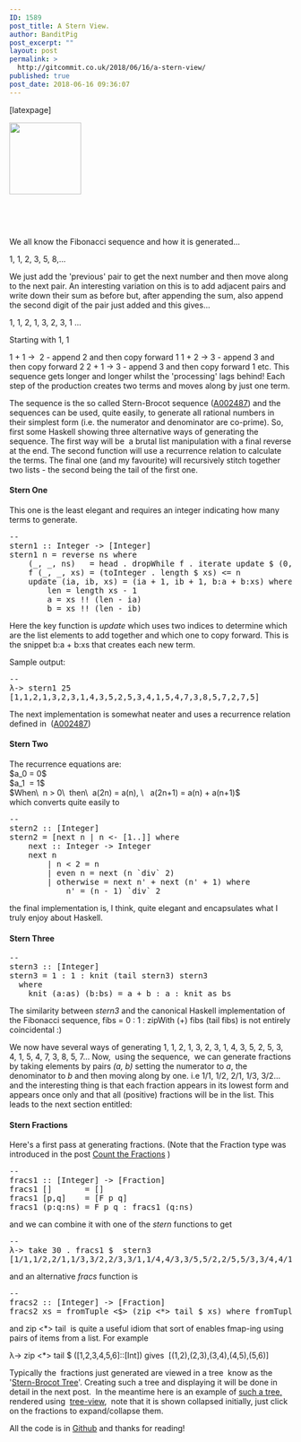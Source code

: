 ```yaml
---
ID: 1589
post_title: A Stern View.
author: BanditPig
post_excerpt: ""
layout: post
permalink: >
  http://gitcommit.co.uk/2018/06/16/a-stern-view/
published: true
post_date: 2018-06-16 09:36:07
---
```

[latexpage]

<img class="size-full wp-image-317 alignleft" src="http://gitcommit.co.uk/wp-content/uploads/2017/03/refresh.png" alt="" width="128" height="128" />

&nbsp;

&nbsp;

We all know the Fibonacci sequence and how it is generated...

1, 1, 2, 3, 5, 8,...

We just add the 'previous' pair to get the next number and then move along to the next pair.
An interesting variation on this is to add adjacent pairs and write down their sum as before but, after appending the sum, also append the second digit of the pair just added and this gives...

1, 1, 2, 1, 3, 2, 3, 1 ...

Starting with 1, 1

1 + 1 -&gt;  2 - append 2 and then copy forward 1
1 + 2 -&gt; 3 - append 3 and then copy forward 2
2 + 1 -&gt; 3 - append 3 and then copy forward 1
etc.
This sequence gets longer and longer whilst the 'processing' lags behind! Each step of the production creates two terms and moves along by just one term.

The sequence is the so called Stern-Brocot sequence (<a href="https://oeis.org/A002487">A002487</a>) and the sequences can be used, quite easily, to generate all rational numbers in their simplest form (i.e. the numerator and denominator are co-prime).
So, first some Haskell showing three alternative ways of generating the sequence. The first way will be  a brutal list manipulation with a final reverse at the end. The second function will use a recurrence relation to calculate the terms. The final one (and my favourite) will recursively stitch together two lists - the second being the tail of the first one.
<h4>Stern One</h4>
This one is the least elegant and requires an integer indicating how many terms to generate.
<pre class="lang:haskell decode:true ">--
stern1 :: Integer -&gt; [Integer]
stern1 n = reverse ns where
    (_, _, ns)   = head . dropWhile f . iterate update $ (0, 1, [1,1])
    f (_, _, xs) = (toInteger . length $ xs) &lt;= n
    update (ia, ib, xs) = (ia + 1, ib + 1, b:a + b:xs) where
        len = length xs - 1
        a = xs !! (len - ia)
        b = xs !! (len - ib)</pre>
Here the key function is <em>update</em> which uses two indices to determine which are the list elements to add together and which one to copy forward. This is the snippet <span class="lang:haskell decode:true crayon-inline "> b:a + b:xs</span> that creates each new term.

Sample output:
<pre class="lang:haskell decode:true ">--
λ-&gt; stern1 25
[1,1,2,1,3,2,3,1,4,3,5,2,5,3,4,1,5,4,7,3,8,5,7,2,7,5]</pre>
The next implementation is somewhat neater and uses a recurrence relation defined in  (<a href="https://oeis.org/A002487">A002487</a>)
<h4>Stern Two</h4>
The recurrence equations are:
<div>$a_0 = 0$</div>
<div>$a_1  = 1$</div>
<div>$When\  n &gt; 0\  then\  a(2n) = a(n), \   a(2n+1) = a(n) + a(n+1)$</div>
<div>which converts quite easily to</div>
<pre class="lang:haskell decode:true">--
stern2 :: [Integer]
stern2 = [next n | n &lt;- [1..]] where
    next :: Integer -&gt; Integer
    next n
        | n &lt; 2 = n
        | even n = next (n `div` 2)
        | otherwise = next n' + next (n' + 1) where
            n' = (n - 1) `div` 2</pre>
the final implementation is, I think, quite elegant and encapsulates what I truly enjoy about Haskell.
<h4>Stern Three</h4>
<pre class="lang:haskell decode:true ">--
stern3 :: [Integer]
stern3 = 1 : 1 : knit (tail stern3) stern3
  where
    knit (a:as) (b:bs) = a + b : a : knit as bs
</pre>
The similarity between <em>stern3</em> and the canonical Haskell implementation of the Fibonacci sequence,
<span class="lang:haskell decode:true crayon-inline ">fibs = 0 : 1 : zipWith (+) fibs (tail fibs)</span> is not entirely coincidental :)

We now have several ways of generating 1, 1, 2, 1, 3, 2, 3, 1, 4, 3, 5, 2, 5, 3, 4, 1, 5, 4, 7, 3, 8, 5, 7... Now,  using the sequence,  we can generate fractions by taking elements by pairs <em>(a, b)</em> setting the numerator to <em>a</em>, the denominator to <em>b</em> and then moving along by one. i.e
1/1, 1/2, 2/1, 1/3, 3/2... and the interesting thing is that each fraction appears in its lowest form and appears once only and that all (positive) fractions will be in the list. This leads to the next section entitled:
<h4>Stern Fractions</h4>
Here's a first pass at generating fractions. (Note that the Fraction type was introduced in the post <a href="http://gitcommit.co.uk/2018/05/26/count-the-fractions/">Count the Fractions</a> )
<pre class="lang:haskell decode:true ">--
fracs1 :: [Integer] -&gt; [Fraction]
fracs1 []       = []
fracs1 [p,q]    = [F p q]
fracs1 (p:q:ns) = F p q : fracs1 (q:ns)</pre>
and we can combine it with one of the <em>stern</em> functions to get
<pre class="lang:haskell decode:true ">--
λ-&gt; take 30 . fracs1 $  stern3
[1/1,1/2,2/1,1/3,3/2,2/3,3/1,1/4,4/3,3/5,5/2,2/5,5/3,3/4,4/1,1/5,5/4,4/7,7/3,3/8,8/5,5/7,7/2,2/7,7/5,5/8,8/3,3/7,7/4,4/5]</pre>
and an alternative <em>fracs</em> function is
<pre class="lang:haskell decode:true">--
fracs2 :: [Integer] -&gt; [Fraction]
fracs2 xs = fromTuple &lt;$&gt; (zip &lt;*&gt; tail $ xs) where fromTuple (p, q) = F p q
</pre>
and <span class="lang:haskell decode:true crayon-inline ">zip &lt;*&gt; tail</span>  is quite a useful idiom that sort of enables fmap-ing using pairs of items from a list. For example

<span class="lang:haskell decode:true crayon-inline">λ-&gt; zip &lt;*&gt; tail $ ([1,2,3,4,5,6]::[Int]) gives  [(1,2),(2,3),(3,4),(4,5),(5,6)]</span>

Typically the  fractions just generated are viewed in a tree  know as the '<a href="https://en.wikipedia.org/wiki/Stern%E2%80%93Brocot_tree">Stern-Brocot Tree</a>'. Creating such a tree and displaying it will be done in detail in the next post.  In the meantime here is an example of <a href="http://gitcommit.co.uk/wp-content/uploads/2018/06/tree.html">such a tree,</a>  rendered using  <a href="http://hackage.haskell.org/package/tree-view-0.5/docs/Data-Tree-View.html#t:Behavior">tree-view</a>,  note that it is shown collapsed initially, just click on the fractions to expand/collapse them.

All the code is in <a href="https://github.com/banditpig/Farey/tree/monoidFractions">Github</a> and thanks for reading!

&nbsp;